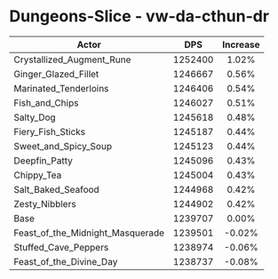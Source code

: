 # Dungeons-Slice - vw-da-cthun-dr
| Actor | DPS | Increase |
|---|:---:|:---:|
|Crystallized_Augment_Rune|1252400|1.02%|
|Ginger_Glazed_Fillet|1246667|0.56%|
|Marinated_Tenderloins|1246406|0.54%|
|Fish_and_Chips|1246027|0.51%|
|Salty_Dog|1245618|0.48%|
|Fiery_Fish_Sticks|1245187|0.44%|
|Sweet_and_Spicy_Soup|1245123|0.44%|
|Deepfin_Patty|1245096|0.43%|
|Chippy_Tea|1245004|0.43%|
|Salt_Baked_Seafood|1244968|0.42%|
|Zesty_Nibblers|1244902|0.42%|
|Base|1239707|0.00%|
|Feast_of_the_Midnight_Masquerade|1239501|-0.02%|
|Stuffed_Cave_Peppers|1238974|-0.06%|
|Feast_of_the_Divine_Day|1238737|-0.08%|
